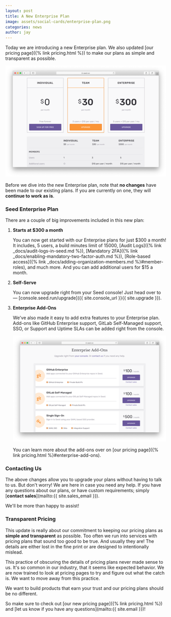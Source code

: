 ```yaml
---
layout: post
title: A New Enterprise Plan
image: assets/social-cards/enterprise-plan.png
categories: news
author: jay
---
```


Today we are introducing a new Enterprise plan. We also updated [our pricing page]({% link pricing.html %}) to make our plans as simple and transparent as possible.

![New Seed pricing plan table](/assets/blog/a-new-enterprise-plan/new-seed-pricing-plan-table.png)

Before we dive into the new Enterprise plan, note that **no changes** have been made to our existing plans. If you are currently on one, they will **continue to work as is**.

### Seed Enterprise Plan

There are a couple of big improvements included in this new plan:

1. **Starts at $300 a month**
  
   You can now get started with our Enterprise plans for just $300 a month! It includes, 5 users, a build minutes limit of 15000, [Audit Logs]({% link _docs/audit-logs-in-seed.md %}), [Mandatory 2FA]({% link _docs/enabling-mandatory-two-factor-auth.md %}), [Role-based access]({% link _docs/adding-organization-members.md %}#member-roles), and much more. And you can add additional users for $15 a month.

2. **Self-Serve**

   You can now upgrade right from your Seed console! Just head over to — [console.seed.run/upgrade]({{ site.console_url }}{{ site.upgrade }}).

3. **Enterprise Add-Ons**

   We've also made it easy to add extra features to your Enterprise plan. Add-ons like GitHub Enterprise support, GitLab Self-Managed support, SSO, or Support and Uptime SLAs can be added right from the console.

   ![Enterprise Add-Ons in Seed](/assets/blog/a-new-enterprise-plan/enterprise-add-ons-in-seed.png)

   You can learn more about the add-ons over on [our pricing page]({% link pricing.html %}#enterprise-add-ons).

### Contacting Us

The above changes allow you to upgrade your plans without having to talk to us. But don't worry! We are here in case you need any help. If you have any questions about our plans, or have custom requirements; simply [**contact sales**](mailto:{{ site.sales_email }}).

We'll be more than happy to assist!

### Transparent Pricing

This update is really about our commitment to keeping our pricing plans as **simple and transparent** as possible. Too often we run into services with pricing plans that sound too good to be true. And usually they are! The details are either lost in the fine print or are designed to intentionally mislead.

This practice of obscuring the details of pricing plans never made sense to us. It's so common in our industry, that it seems like expected behavior. We are now trained to look at pricing pages to try and figure out what the catch is. We want to move away from this practice.

We want to build products that earn your trust and our pricing plans should be no different.

So make sure to check out [our new pricing page]({% link pricing.html %}) and [let us know if you have any questions](mailto:{{ site.email }})!
